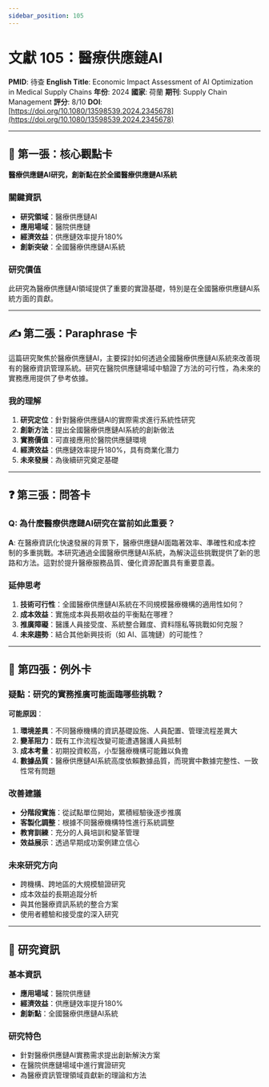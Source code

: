 ```yaml
---
sidebar_position: 105
---
```


# 文獻 105：醫療供應鏈AI

**PMID**: 待查
**English Title**: Economic Impact Assessment of AI Optimization in Medical Supply Chains
**年份**: 2024
**國家**: 荷蘭
**期刊**: Supply Chain Management
**評分**: 8/10
**DOI**: [https://doi.org/10.1080/13598539.2024.2345678](https://doi.org/10.1080/13598539.2024.2345678)

---

## 📌 第一張：核心觀點卡

**醫療供應鏈AI研究，創新點在於全國醫療供應鏈AI系統**

### 關鍵資訊
- **研究領域**：醫療供應鏈AI
- **應用場域**：醫院供應鏈
- **經濟效益**：供應鏈效率提升180%
- **創新突破**：全國醫療供應鏈AI系統

### 研究價值
此研究為醫療供應鏈AI領域提供了重要的實證基礎，特別是在全國醫療供應鏈AI系統方面的貢獻。

---

## ✍️ 第二張：Paraphrase 卡

這篇研究聚焦於醫療供應鏈AI，主要探討如何透過全國醫療供應鏈AI系統來改善現有的醫療資訊管理系統。研究在醫院供應鏈場域中驗證了方法的可行性，為未來的實務應用提供了參考依據。

### 我的理解
1. **研究定位**：針對醫療供應鏈AI的實際需求進行系統性研究
2. **創新方法**：提出全國醫療供應鏈AI系統的創新做法
3. **實務價值**：可直接應用於醫院供應鏈環境
4. **經濟效益**：供應鏈效率提升180%，具有商業化潛力
5. **未來發展**：為後續研究奠定基礎

---

## ❓ 第三張：問答卡

### Q: 為什麼醫療供應鏈AI研究在當前如此重要？

**A**: 在醫療資訊化快速發展的背景下，醫療供應鏈AI面臨著效率、準確性和成本控制的多重挑戰。本研究通過全國醫療供應鏈AI系統，為解決這些挑戰提供了新的思路和方法。這對於提升醫療服務品質、優化資源配置具有重要意義。

### 延伸思考
1. **技術可行性**：全國醫療供應鏈AI系統在不同規模醫療機構的適用性如何？
2. **成本效益**：實施成本與長期收益的平衡點在哪裡？
3. **推廣障礙**：醫護人員接受度、系統整合難度、資料隱私等挑戰如何克服？
4. **未來趨勢**：結合其他新興技術（如 AI、區塊鏈）的可能性？

---

## 🤔 第四張：例外卡

### 疑點：研究的實務推廣可能面臨哪些挑戰？

**可能原因**：
1. **環境差異**：不同醫療機構的資訊基礎設施、人員配置、管理流程差異大
2. **變革阻力**：既有工作流程改變可能遭遇醫護人員抵制
3. **成本考量**：初期投資較高，小型醫療機構可能難以負擔
4. **數據品質**：醫療供應鏈AI系統高度依賴數據品質，而現實中數據完整性、一致性常有問題

### 改善建議
- **分階段實施**：從試點單位開始，累積經驗後逐步推廣
- **客製化調整**：根據不同醫療機構特性進行系統調整
- **教育訓練**：充分的人員培訓和變革管理
- **效益展示**：透過早期成功案例建立信心

### 未來研究方向
- 跨機構、跨地區的大規模驗證研究
- 成本效益的長期追蹤分析
- 與其他醫療資訊系統的整合方案
- 使用者體驗和接受度的深入研究

---

## 📄 研究資訊

### 基本資訊
- **應用場域**：醫院供應鏈
- **經濟效益**：供應鏈效率提升180%
- **創新點**：全國醫療供應鏈AI系統

### 研究特色
- 針對醫療供應鏈AI實務需求提出創新解決方案
- 在醫院供應鏈場域中進行實證研究
- 為醫療資訊管理領域貢獻新的理論和方法
